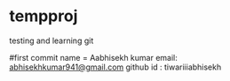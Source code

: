 # tempproj
testing and learning git

#first commit
  name = Aabhisekh kumar
  email: abhisekhkumar941@gmail.com
  github id : tiwariiiabhisekh